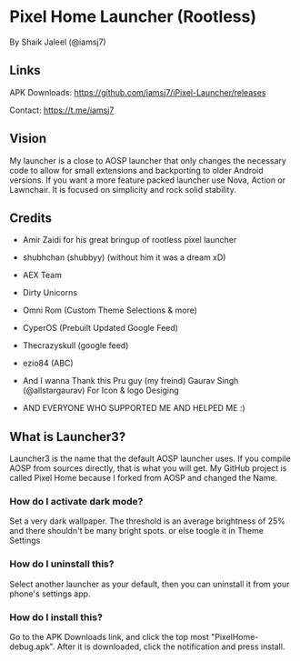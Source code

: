 # Pixel Home Launcher (Rootless)
By Shaik Jaleel (@iamsj7)

## Links

APK Downloads: https://github.com/iamsj7/iPixel-Launcher/releases

Contact: https://t.me/iamsj7


## Vision

My launcher is a close to AOSP launcher that only changes the necessary code to allow for small extensions and backporting to older Android versions. If you want a more feature packed launcher use Nova, Action or Lawnchair.
It is focused on simplicity and rock solid stability.

## Credits
- Amir Zaidi for his great bringup of rootless pixel launcher
- shubhchan (shubbyy) (without him it was a dream xD)
- AEX Team
- Dirty Unicorns 
- Omni Rom (Custom Theme Selections & more)
- CyperOS (Prebuilt Updated Google Feed)
- Thecrazyskull (google feed)
- ezio84 (ABC)
- And I wanna Thank this Pru guy (my freind)
 Gaurav Singh (@allstargaurav) For Icon & logo Desiging
 
- AND EVERYONE WHO SUPPORTED ME AND HELPED ME :)

## What is Launcher3?
Launcher3 is the name that the default AOSP launcher uses. If you compile AOSP from sources directly, that is what you will get. My GitHub project is called Pixel Home because I forked from AOSP and changed the Name. 

### How do I activate dark mode?
Set a very dark wallpaper. The threshold is an average brightness of 25% and there shouldn't be many bright spots.
or else toogle it in Theme Settings

### How do I uninstall this?
Select another launcher as your default, then you can uninstall it from your phone's settings app.

### How do I install this?
Go to the APK Downloads link, and click the top most "PixelHome-debug.apk". After it is downloaded, click the notification and press install.